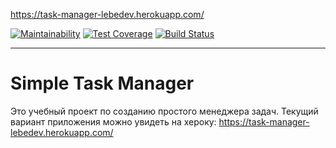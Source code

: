 https://task-manager-lebedev.herokuapp.com/

[![Maintainability](https://api.codeclimate.com/v1/badges/47124d18671c8ddc3a26/maintainability)](https://codeclimate.com/github/exces-s/project-lvl4-s287/maintainability)
[![Test Coverage](https://api.codeclimate.com/v1/badges/47124d18671c8ddc3a26/test_coverage)](https://codeclimate.com/github/exces-s/project-lvl4-s287/test_coverage)
[![Build Status](https://travis-ci.org/exces-s/project-lvl4-s287.svg?branch=master)](https://travis-ci.org/exces-s/project-lvl4-s287)

---

# Simple Task Manager

Это учебный проект по созданию простого менеджера задач. Текущий вариант приложения можно увидеть на хероку: https://task-manager-lebedev.herokuapp.com/